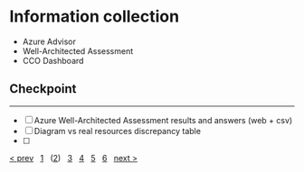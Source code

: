 # Information collection

* Azure Advisor
* Well-Architected Assessment
* CCO Dashboard

## Checkpoint

---

* [ ] Azure Well-Architected Assessment results and answers (web + csv)
* [ ] Diagram vs real resources discrepancy table
* [ ]

[&lt; prev][prev] &nbsp; [1][1] &nbsp; ([2][2]) &nbsp; [3][3] &nbsp; [4][4] &nbsp; [5][5] &nbsp; [6][6] &nbsp; [next &gt;][next]

[prev]: 01.Workload.md
[next]: 03.A.CostOptimization.md

[1]: 01.Workload.md
[2]: 02.Collection.md
[3]: 03.A.CostOptimization.md
[3.B]: 03.B.Security.md
[3.C]: 03.C.Reliability.md
[3.D]: 03.D.Performance.md
[3.E]: 03.E.Operations.md
[4]: 04.Prioritize.md
[5]: 05.Roadmap
[6]: 06.Finalize.md
